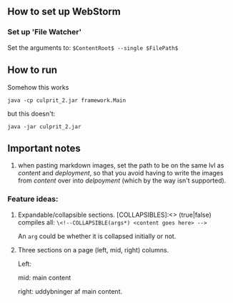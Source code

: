 
## How to set up WebStorm 

### Set up 'File Watcher'

Set the arguments to: `$ContentRoot$ --single $FilePath$`




## How to run

Somehow this works

``
java -cp culprit_2.jar framework.Main
``

but this doesn't:

``
java -jar culprit_2.jar
``

## Important notes

1. when pasting markdown images, set the path to be on the same lvl as 
*content* and *deployment*, so that you avoid having to write the images from *content*
   over into *delpoyment* (which by the way isn't supported). 


### Feature ideas:
1. Expandable/collapsible sections.
   [COLLAPSIBLES]:<> (true|false)
   compiles all:
   ``
   \<!--COLLAPSIBLE(args*)
   <content goes here>
    -->
   ``
   
   An `arg` could be whether it is collapsed initially or not.
   
2. Three sections on a page (left, mid, right) columns. 
    
    Left: 
   
    mid: main content
   
    right: uddybninger af main content. 